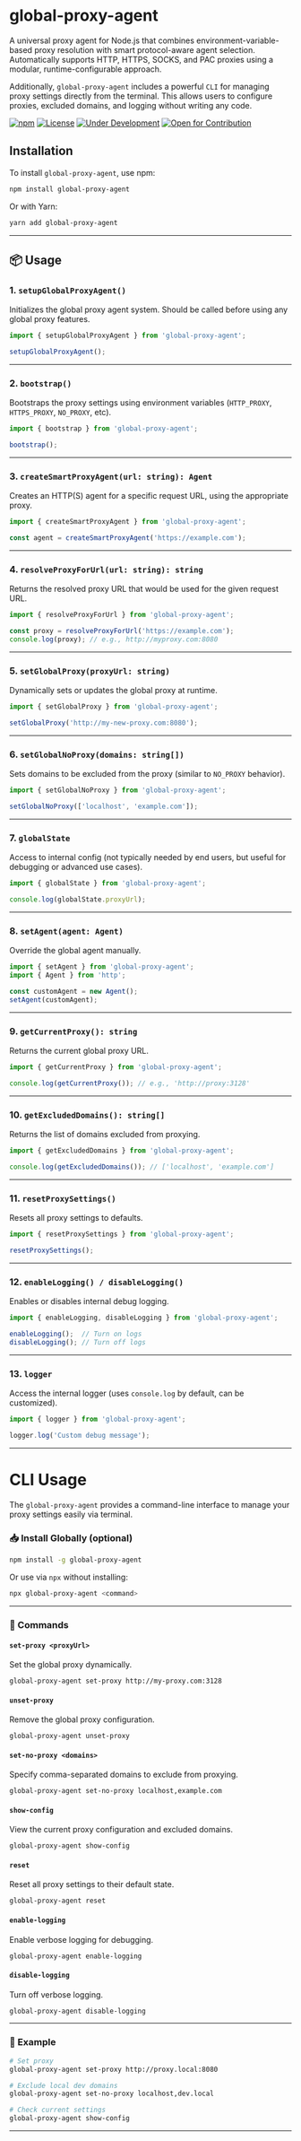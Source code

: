 # global-proxy-agent

A universal proxy agent for Node.js that combines environment-variable-based proxy resolution with smart protocol-aware agent selection. Automatically supports HTTP, HTTPS, SOCKS, and PAC proxies using a modular, runtime-configurable approach.

Additionally, `global-proxy-agent` includes a powerful `CLI` for managing proxy settings directly from the terminal. This allows users to configure proxies, excluded domains, and logging without writing any code.

[![npm](https://img.shields.io/npm/v/global-proxy-agent.svg)](https://www.npmjs.com/package/global-proxy-agent)  [![License](https://img.shields.io/npm/l/global-proxy-agent.svg)](LICENSE) [![Under Development](https://img.shields.io/badge/status-under--development-orange)](https://github.com/AnshSinghSonkhia/global-proxy-agent)  [![Open for Contribution](https://img.shields.io/badge/contributions-welcome-brightgreen)](https://github.com/AnshSinghSonkhia/global-proxy-agent/issues)


## Installation

To install `global-proxy-agent`, use npm:

```bash
npm install global-proxy-agent
```

Or with Yarn:

```bash
yarn add global-proxy-agent
```

---

## 📦 Usage

### 1. `setupGlobalProxyAgent()`
Initializes the global proxy agent system. Should be called before using any global proxy features.

```ts
import { setupGlobalProxyAgent } from 'global-proxy-agent';

setupGlobalProxyAgent();
```

---

### 2. `bootstrap()`
Bootstraps the proxy settings using environment variables (`HTTP_PROXY`, `HTTPS_PROXY`, `NO_PROXY`, etc).

```ts
import { bootstrap } from 'global-proxy-agent';

bootstrap();
```

---

### 3. `createSmartProxyAgent(url: string): Agent`
Creates an HTTP(S) agent for a specific request URL, using the appropriate proxy.

```ts
import { createSmartProxyAgent } from 'global-proxy-agent';

const agent = createSmartProxyAgent('https://example.com');
```

---

### 4. `resolveProxyForUrl(url: string): string`
Returns the resolved proxy URL that would be used for the given request URL.

```ts
import { resolveProxyForUrl } from 'global-proxy-agent';

const proxy = resolveProxyForUrl('https://example.com');
console.log(proxy); // e.g., http://myproxy.com:8080
```

---

### 5. `setGlobalProxy(proxyUrl: string)`
Dynamically sets or updates the global proxy at runtime.

```ts
import { setGlobalProxy } from 'global-proxy-agent';

setGlobalProxy('http://my-new-proxy.com:8080');
```

---

### 6. `setGlobalNoProxy(domains: string[])`
Sets domains to be excluded from the proxy (similar to `NO_PROXY` behavior).

```ts
import { setGlobalNoProxy } from 'global-proxy-agent';

setGlobalNoProxy(['localhost', 'example.com']);
```

---

### 7. `globalState`
Access to internal config (not typically needed by end users, but useful for debugging or advanced use cases).

```ts
import { globalState } from 'global-proxy-agent';

console.log(globalState.proxyUrl);
```

---

### 8. `setAgent(agent: Agent)`
Override the global agent manually.

```ts
import { setAgent } from 'global-proxy-agent';
import { Agent } from 'http';

const customAgent = new Agent();
setAgent(customAgent);
```

---

### 9. `getCurrentProxy(): string`
Returns the current global proxy URL.

```ts
import { getCurrentProxy } from 'global-proxy-agent';

console.log(getCurrentProxy()); // e.g., 'http://proxy:3128'
```

---

### 10. `getExcludedDomains(): string[]`
Returns the list of domains excluded from proxying.

```ts
import { getExcludedDomains } from 'global-proxy-agent';

console.log(getExcludedDomains()); // ['localhost', 'example.com']
```

---

### 11. `resetProxySettings()`
Resets all proxy settings to defaults.

```ts
import { resetProxySettings } from 'global-proxy-agent';

resetProxySettings();
```

---

### 12. `enableLogging() / disableLogging()`
Enables or disables internal debug logging.

```ts
import { enableLogging, disableLogging } from 'global-proxy-agent';

enableLogging();  // Turn on logs
disableLogging(); // Turn off logs
```

---

### 13. `logger`
Access the internal logger (uses `console.log` by default, can be customized).

```ts
import { logger } from 'global-proxy-agent';

logger.log('Custom debug message');
```

---

# CLI Usage

The `global-proxy-agent` provides a command-line interface to manage your proxy settings easily via terminal.

### 📥 Install Globally (optional)

```bash
npm install -g global-proxy-agent
```

Or use via `npx` without installing:

```bash
npx global-proxy-agent <command>
```

---

### 🧾 Commands

#### `set-proxy <proxyUrl>`

Set the global proxy dynamically.

```bash
global-proxy-agent set-proxy http://my-proxy.com:3128
```

#### `unset-proxy`

Remove the global proxy configuration.

```bash
global-proxy-agent unset-proxy
```

#### `set-no-proxy <domains>`

Specify comma-separated domains to exclude from proxying.

```bash
global-proxy-agent set-no-proxy localhost,example.com
```

#### `show-config`

View the current proxy configuration and excluded domains.

```bash
global-proxy-agent show-config
```

#### `reset`

Reset all proxy settings to their default state.

```bash
global-proxy-agent reset
```

#### `enable-logging`

Enable verbose logging for debugging.

```bash
global-proxy-agent enable-logging
```

#### `disable-logging`

Turn off verbose logging.

```bash
global-proxy-agent disable-logging
```

---

### 📌 Example

```bash
# Set proxy
global-proxy-agent set-proxy http://proxy.local:8080

# Exclude local dev domains
global-proxy-agent set-no-proxy localhost,dev.local

# Check current settings
global-proxy-agent show-config
```

---